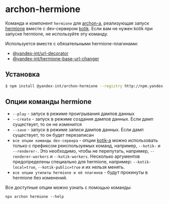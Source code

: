 # archon-hermione

Команда и компонент `hermione` для [archon-а](https://github.yandex-team.ru/search-interfaces/infratest/tree/master/packages/archon), 
реализующая запуск [hermione](https://www.npmjs.com/package/hermione) вместе с dev-сервером [kotik](https://github.yandex-team.ru/search-interfaces/infratest/tree/master/packages/archon-renderer-devserver-command). 
Если вам не нужен kotik при запуске hermione, не используйте эту команду.

Используется вместе с обязательными hermione-плагинами:
* [@yandex-int/url-decorator](https://github.yandex-team.ru/search-interfaces/infratest/tree/master/packages/url-decorator)
* [@yandex-int/hermione-base-url-changer](https://github.yandex-team.ru/search-interfaces/infratest/tree/master/packages/hermione-base-url-changer)

## Установка

```bash
$ npm install @yandex-int/archon-hermione --registry http://npm.yandex-team.ru
```

## Опции команды hermione

 * `--play` - запуск в режиме проигрывания дампов данных
 * `--create` - запуск в режиме создания дампов данных. Если дамп существует, то он не изменится
 * `--save` - запуск в режиме записи дампов данных. Если дамп существует, то он будет перезаписан
 * `все опции команды dev-сервера` - опции [kotik-а](https://github.yandex-team.ru/search-interfaces/infratest/tree/master/packages/archon-renderer-devserver-command)
  можно использовать только с префиксом реиспользуемых команд, например,
  `--kotik-` и `--renderer-`. Это необходимо, чтобы не перепутать, например, `--renderer-workers` и `--kotik-workers`. 
  Несколько аргументов предопределены специально для hermione, например: `--kotik-local=true`, `--kotik-public=true` и их нельзя менять.
 * `все опции утилиты hermione и её плагинов` - будут прокинуты в hermione без изменений.

Все доступные опции можно узнать с помощью команды:

`npx archon hermione --help`
